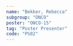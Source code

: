 ```yaml
---
name: "Bekker, Rebecca"
subgroup: "ONCO"
poster: "ONCO-15"
tag: "Poster Presenter"
code: "PS02"
---
```


